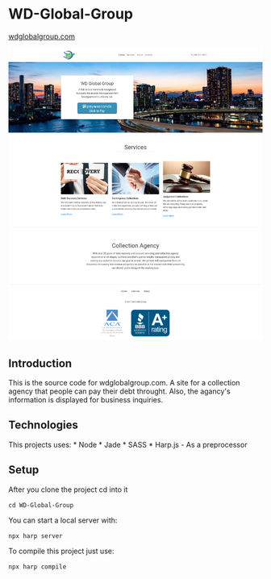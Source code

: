 # WD-Global-Group
  [wdglobalgroup.com](https://wdglobalgroup.com)

![image of website](https://raw.githubusercontent.com/QuentinGibson/WD-Global-Group/master/site/site-img.png)


## Introduction
  This is the source code for wdglobalgroup.com. A site for a collection agency that people can pay their debt throught. Also, the agancy's information is displayed for business inquiries.

## Technologies
  This projects uses:
    * Node
    * Jade
    * SASS
    * Harp.js - As a preprocessor

## Setup
  After you clone the project cd into it
  ```
  cd WD-Global-Group
  ```

  You can start a local server with:
  ```
  npx harp server
  ```

  To compile this project just use:
  ```
  npx harp compile
  ```
